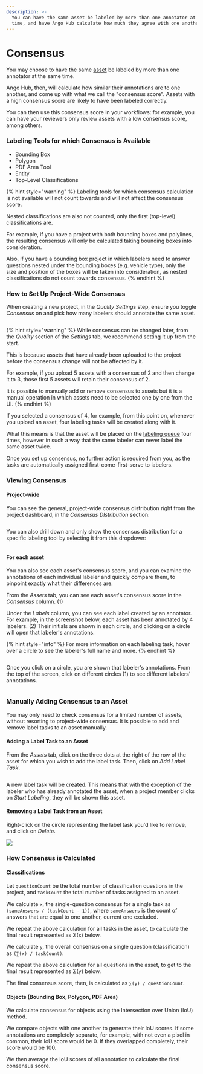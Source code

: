 ```yaml
---
description: >-
  You can have the same asset be labeled by more than one annotator at the same
  time, and have Ango Hub calculate how much they agree with one another.
---
```


# Consensus

You may choose to have the same [asset](assets.md) be labeled by more than one annotator at the same time.

Ango Hub, then, will calculate how similar their annotations are to one another, and come up with what we call the "consensus score". Assets with a high consensus score are likely to have been labeled correctly.

You can then use this consensus score in your workflows: for example, you can have your reviewers only review assets with a low consensus score, among others.

### Labeling Tools for which Consensus is Available

* Bounding Box
* Polygon
* PDF Area Tool
* Entity
* Top-Level Classifications

{% hint style="warning" %}
Labeling tools for which consensus calculation is not available will not count towards and will not affect the consensus score.

Nested classifications are also not counted, only the first (top-level) classifications are.

For example, if you have a project with both bounding boxes and polylines, the resulting consensus will only be calculated taking bounding boxes into consideration.

Also, if you have a bounding box project in which labelers need to answer questions nested under the bounding boxes (e.g. vehicle type), only the size and position of the boxes will be taken into consideration, as nested classifications do not count towards consensus.
{% endhint %}

### How to Set Up Project-Wide Consensus

When creating a new project, in the _Quality Settings_ step, ensure you toggle _Consensus_ on and pick how many labelers should annotate the same asset.

<figure><img src="../.gitbook/assets/image (318).png" alt=""><figcaption></figcaption></figure>

{% hint style="warning" %}
While consensus can be changed later, from the _Quality_ section of the _Settings_ tab, we recommend setting it up from the start.

This is because assets that have already been uploaded to the project before the consensus change will not be affected by it.

For example, if you upload 5 assets with a consensus of 2 and then change it to 3, those first 5 assets will retain their consensus of 2.

It is possible to manually add or remove consensus to assets but it is a manual operation in which assets need to be selected one by one from the UI.
{% endhint %}

If you selected a consensus of 4, for example, from this point on, whenever you upload an asset, four labeling tasks will be created along with it.

What this means is that the asset will be placed on the [labeling queue](labeling-queue.md) four times, however in such a way that the same labeler can never label the same asset twice.

Once you set up consensus, no further action is required from you, as the tasks are automatically assigned first-come-first-serve to labelers.

### Viewing Consensus

#### Project-wide

You can see the general, project-wide consensus distribution right from the project dashboard, in the _Consensus DIstribution_ section:

<figure><img src="../.gitbook/assets/image (387).png" alt=""><figcaption></figcaption></figure>

You can also drill down and only show the consensus distribution for a specific labeling tool by selecting it from this dropdown:

<figure><img src="../.gitbook/assets/image (359).png" alt=""><figcaption></figcaption></figure>

#### For each asset

You can also see each asset's consensus score, and you can examine the annotations of each individual labeler and quickly compare them, to pinpoint exactly what their differences are.

From the _Assets_ tab, you can see each asset's consensus score in the _Consensus_ column. (1)

Under the _Labels_ column, you can see each label created by an annotator. For example, in the screenshot below, each asset has been annotated by 4 labelers. (2) Their initials are shown in each circle, and clicking on a circle will open that labeler's annotations.

{% hint style="info" %}
For more information on each labeling task, hover over a circle to see the labeler's full name and more.
{% endhint %}

<figure><img src="../.gitbook/assets/image (362).png" alt=""><figcaption></figcaption></figure>

Once you click on a circle, you are shown that labeler's annotations. From the top of the screen, click on different circles (1) to see different labelers' annotations.

<figure><img src="../.gitbook/assets/image (324).png" alt=""><figcaption></figcaption></figure>

### Manually Adding Consensus to an Asset

You may only need to check consensus for a limited number of assets, without resorting to project-wide consensus. It is possible to add and remove label tasks to an asset manually.

#### Adding a Label Task to an Asset

From the _Assets_ tab, click on the three dots at the right of the row of the asset for which you wish to add the label task. Then, click on _Add Label Task_.

<figure><img src="../.gitbook/assets/image (326).png" alt=""><figcaption></figcaption></figure>

A new label task will be created. This means that with the exception of the labeler who has already annotated the asset, when a project member clicks on _Start Labeling_, they will be shown this asset.

#### Removing a Label Task from an Asset

Right-click on the circle representing the label task you'd like to remove, and click on _Delete_.

![](<../.gitbook/assets/image (388).png>)



### How Consensus is Calculated

#### Classifications

Let `questionCount` be the total number of classification questions in the project, and `taskCount` the total number of tasks assigned to an asset.

We calculate `x`, the single-question consensus for a single task as `(sameAnswers / (taskCount - 1))`, where `sameAnswers` is the count of answers that are equal to one another, current one excluded.

We repeat the above calculation for all tasks in the asset, to calculate the final result represented as Σ(x) below.

We calculate `y`, the overall consensus on a single question (classification) as `(∑(x) / taskCount)`.

We repeat the above calculation for all questions in the asset, to get to the final result represented as Σ(y) below.

The final consensus score, then, is calculated as `∑(y) / questionCount`.

#### Objects (Bounding Box, Polygon, PDF Area)

We calculate consensus for objects using the Intersection over Union (IoU) method.

We compare objects with one another to generate their IoU scores. If some annotations are completely separate, for example, with not even a pixel in common, their IoU score would be 0. If they overlapped completely, their score would be 100.

We then average the IoU scores of all annotation to calculate the final consensus score.
